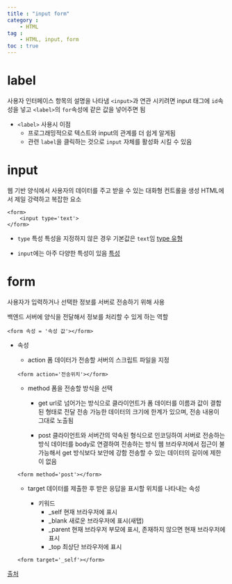 ```yaml
---
title : "input form"
category :
    - HTML
tag :
    - HTML, input, form
toc : true
---
```


# label
사용자 인터페이스 항목의 설명을 나타냄
`<input>`과 연관 시키려면 input 태그에 `id`속성을 넣고 `<label>`의 `for`속성에 같은 값을 넣어주면 됨

- `<label>` 사용시 이점
    - 프로그래밍적으로 텍스트와 input의 관계를 더 쉽게 알게됨
    - 관련 `label`을 클릭하는 것으로 `input` 자체를 활성화 시킬 수 있음

# input
웹 기반 양식에서 사용자의 데이터를 주고 받을 수 있는 대화형 컨트롤을 생성
HTML에서 제일 강력하고 복잡한 요소

```
<form>
    <input type='text'>
</form>
```

- `type` 특성
특성을 지정하지 않은 경우 기본값은 `text`임
[type 유형](https://developer.mozilla.org/ko/docs/Web/HTML/Element/Input)

- `input`에는 아주 다양한 특성이 있음
[특성](https://developer.mozilla.org/ko/docs/Web/HTML/Element/Input)

# form
사용자가 입력하거나 선택한 정보를 서버로 전송하기 위해 사용

백엔드 서버에 양식을 전달해서 정보를 처리할 수 있게 하는 역할

```
<form 속성 = '속성 값'></form>
```

- 속성
    - action
    폼 데이터가 전송할 서버의 스크립트 파일을 지정

    ```
    <form action='전송위치'></form>
    ```

    - method
        폼을 전송할 방식을 선택
        - get
        url로 넘어가는 방식으로 클라이언트가 폼 데이터를 이름과 값이 결합된 형태로 전달
        전송 가능한 데이터의 크기에 한계가 있으며, 전송 내용이 그대로 노출됨

        - post
        클라이언트와 서버간의 약속된 형식으로 인코딩하여 서버로 전송하는 방식
        데이터를 body로 연결하여 전송하는 방식
        웹 브라우저에서 접근이 불가능해서 get 방식보다 보안에 강함
        전송할 수 있는 데이터의 길이에 제한이 없음

    ```
    <form method='post'></form>
    ```

    - target
        데이터를 제출한 후 받은 응답을 표시할 위치를 나타내는 속성

        - 키워드
            - _self
            현재 브라우저에 표시
            - _blank
            새로운 브라우저에 표시(새탭)
            - _parent
            현재 브라우저 부모에 표시, 존재하지 않으면 현재 브라우저에 표시
            - _top
            최상단 브라우저에 표시

    ```
    <form target='_self'></form>
    ```

[출처](https://blog.naver.com/jaeeun_98/222071568997 '새싹개발자')